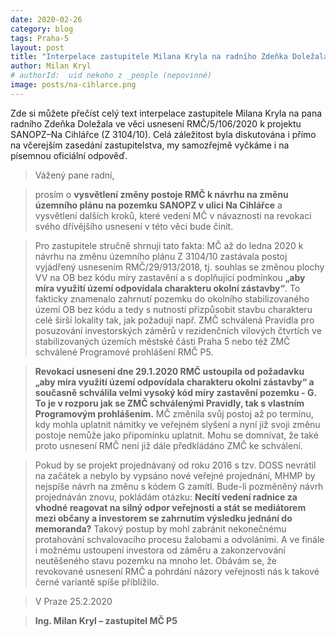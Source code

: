 ```yaml
---
date: 2020-02-26
category: blog
tags: Praha-5
layout: post
title: "Interpelace zastupitele Milana Kryla na radního Zdeňka Doležala ve věci projektu SANOPZ–Na Cihlářce"
author: Milan Kryl
# authorId:  uid nekoho z _people (nepovinné)
image: posts/na-cihlarce.png
---
```


Zde si můžete přečíst celý text interpelace zastupitele Milana Kryla na pana radního Zdeňka Doležala ve věci usnesení RMČ/5/106/2020 k projektu SANOPZ–Na Cihlářce (Z 3104/10). Celá záležitost byla diskutována i přímo na včerejším zasedání zastupitelstva, my samozřejmě vyčkáme i na písemnou oficiální odpověď.

> Vážený pane radní,

> prosím o **vysvětlení změny postoje RMČ k návrhu na změnu územního plánu na pozemku SANOPZ v ulici Na Cihlářce** a vysvětlení dalších kroků, které vedení MČ v návaznosti na revokaci svého dřívějšího usnesení v této věci bude činit.

> Pro zastupitele stručně shrnuji tato fakta: MČ až do ledna 2020 k návrhu na změnu územního plánu Z 3104/10 zastávala postoj vyjádřený usnesením RMČ/29/913/2018, tj. souhlas se změnou plochy VV na OB bez kódu míry zastavění a s doplňující podmínkou **„aby míra využití území odpovídala charakteru okolní zástavby“**. To fakticky znamenalo zahrnutí pozemku do okolního stabilizovaného území OB bez kódu a tedy s nutností přizpůsobit stavbu charakteru celé širší lokality tak, jak požadují např. ZMČ schválená Pravidla pro posuzování investorských záměrů v rezidenčních vilových čtvrtích ve stabilizovaných územích městské části Praha 5 nebo též ZMČ schválené Programové prohlášení RMČ P5. 

> **Revokací usnesení dne 29.1.2020 RMČ ustoupila od požadavku „aby míra využití území odpovídala charakteru okolní zástavby“ a současně schválila velmi vysoký kód míry zastavění pozemku - G.  To je v rozporu jak se ZMČ schválenými Pravidly, tak s vlastním Programovým prohlášením.** MČ změnila svůj postoj až po termínu, kdy mohla uplatnit  námitky ve veřejném slyšení a nyní již svoji změnu postoje nemůže jako připomínku uplatnit. Mohu se domnívat, že také proto usnesení RMČ není již dále předkládáno ZMČ ke schválení. 

> Pokud by se projekt projednávaný od roku 2016 s tzv. DOSS nevrátil na začátek a nebylo by vypsáno nové veřejné projednání, MHMP by nejspíše návrh na změnu s kódem G zamítl. Bude-li pozměněný návrh projednáván znovu, pokládám otázku: **Necítí vedení radnice za vhodné reagovat na silný odpor veřejnosti a stát se mediátorem mezi občany a investorem se zahrnutím výsledku jednání do memoranda?** Takový postup by mohl zabránit nekonečnému protahování schvalovacího procesu žalobami a odvoláními. A ve finále i možnému ustoupení investora od záměru a zakonzervování neutěšeného stavu pozemku na mnoho let. Obávám se, že revokované usnesení RMČ a pohrdání názory veřejnosti nás k takové černé variantě spíše přiblížilo.

> V Praze 25.2.2020

> **Ing. Milan Kryl – zastupitel MČ P5**
